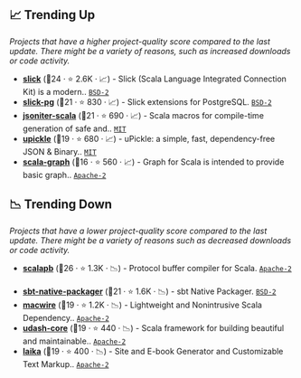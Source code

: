 ## 📈 Trending Up

_Projects that have a higher project-quality score compared to the last update. There might be a variety of reasons, such as increased downloads or code activity._

- <b><a href="https://github.com/slick/slick">slick</a></b> (🥇24 ·  ⭐ 2.6K · 📈) - Slick (Scala Language Integrated Connection Kit) is a modern.. <code><a href="http://bit.ly/3rqEWVr">BSD-2</a></code> <code><img src="https://scalac.io/wp-content/uploads/2021/02/image-125-1.svg" style="display:inline;" width="13" height="13"></code>
- <b><a href="https://github.com/tminglei/slick-pg">slick-pg</a></b> (🥈21 ·  ⭐ 830 · 📈) - Slick extensions for PostgreSQL. <code><a href="http://bit.ly/3rqEWVr">BSD-2</a></code>
- <b><a href="https://github.com/plokhotnyuk/jsoniter-scala">jsoniter-scala</a></b> (🥈21 ·  ⭐ 690 · 📈) - Scala macros for compile-time generation of safe and.. <code><a href="http://bit.ly/34MBwT8">MIT</a></code> <code><img src="https://scalac.io/wp-content/uploads/2021/02/image-125-1.svg" style="display:inline;" width="13" height="13"></code> <code><img src="https://www.scala-js.org/assets/img/scala-js-logo.svg" style="display:inline;" width="13" height="13"></code>
- <b><a href="https://github.com/com-lihaoyi/upickle">upickle</a></b> (🥈19 ·  ⭐ 680 · 📈) - uPickle: a simple, fast, dependency-free JSON & Binary.. <code><a href="http://bit.ly/34MBwT8">MIT</a></code> <code><img src="https://scalac.io/wp-content/uploads/2021/02/image-125-1.svg" style="display:inline;" width="13" height="13"></code> <code><img src="https://www.scala-js.org/assets/img/scala-js-logo.svg" style="display:inline;" width="13" height="13"></code>
- <b><a href="https://github.com/scala-graph/scala-graph">scala-graph</a></b> (🥉16 ·  ⭐ 560 · 📈) - Graph for Scala is intended to provide basic graph.. <code><a href="http://bit.ly/3nYMfla">Apache-2</a></code> <code><img src="https://www.scala-js.org/assets/img/scala-js-logo.svg" style="display:inline;" width="13" height="13"></code>

## 📉 Trending Down

_Projects that have a lower project-quality score compared to the last update. There might be a variety of reasons such as decreased downloads or code activity._

- <b><a href="https://github.com/scalapb/ScalaPB">scalapb</a></b> (🥇26 ·  ⭐ 1.3K · 📉) - Protocol buffer compiler for Scala. <code><a href="http://bit.ly/3nYMfla">Apache-2</a></code> <code><img src="https://scalac.io/wp-content/uploads/2021/02/image-125-1.svg" style="display:inline;" width="13" height="13"></code> <code><img src="https://www.scala-js.org/assets/img/scala-js-logo.svg" style="display:inline;" width="13" height="13"></code>
- <b><a href="https://github.com/sbt/sbt-native-packager">sbt-native-packager</a></b> (🥇21 ·  ⭐ 1.6K · 📉) - sbt Native Packager. <code><a href="http://bit.ly/3rqEWVr">BSD-2</a></code>
- <b><a href="https://github.com/softwaremill/macwire">macwire</a></b> (🥈19 ·  ⭐ 1.2K · 📉) - Lightweight and Nonintrusive Scala Dependency.. <code><a href="http://bit.ly/3nYMfla">Apache-2</a></code> <code><img src="https://scalac.io/wp-content/uploads/2021/02/image-125-1.svg" style="display:inline;" width="13" height="13"></code> <code><img src="https://www.scala-js.org/assets/img/scala-js-logo.svg" style="display:inline;" width="13" height="13"></code>
- <b><a href="https://github.com/UdashFramework/udash-core">udash-core</a></b> (🥈19 ·  ⭐ 440 · 📉) - Scala framework for building beautiful and maintainable.. <code><a href="http://bit.ly/3nYMfla">Apache-2</a></code> <code><img src="https://www.scala-js.org/assets/img/scala-js-logo.svg" style="display:inline;" width="13" height="13"></code>
- <b><a href="https://github.com/typelevel/Laika">laika</a></b> (🥇19 ·  ⭐ 400 · 📉) - Site and E-book Generator and Customizable Text Markup.. <code><a href="http://bit.ly/3nYMfla">Apache-2</a></code> <code><img src="https://scalac.io/wp-content/uploads/2021/02/image-125-1.svg" style="display:inline;" width="13" height="13"></code> <code><img src="https://www.scala-js.org/assets/img/scala-js-logo.svg" style="display:inline;" width="13" height="13"></code>

